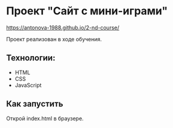 # **Проект "Сайт с мини-играми"**

https://antonova-1988.github.io/2-nd-course/

Проект реализован в ходе обучения.

## **Технологии:**
* HTML
* CSS
* JavaScript

## Как запустить
Открой index.html в браузере.

